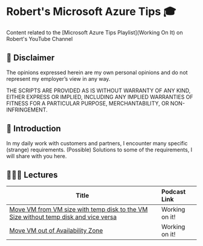 # Robert's Microsoft Azure Tips 🎓

Content related to the [Microsoft Azure Tips Playlist](Working On It) on Robert's YouTube Channel

## 🚨 Disclaimer
The opinions expressed herein are my own personal opinions and do not represent my employer’s view in any way.

THE SCRIPTS ARE PROVIDED AS IS WITHOUT WARRANTY OF ANY KIND, EITHER EXPRESS OR IMPLIED, INCLUDING ANY IMPLIED WARRANTIES OF FITNESS FOR A PARTICULAR PURPOSE, MERCHANTABILITY, OR NON-INFRINGEMENT.

## 🔭 Introduction
In my daily work with customers and partners, I encounter many specific (strange) requirements. (Possible) Solutions to some of the requirements, I will share with you here.


## 👩🏽‍💻 Lectures

| Title | Podcast Link |
| ------------------------------------------- | :---------- |
| [Move VM from VM size with temp disk to the VM Size without temp disk and vice versa](https://github.com/DrBobo/AzureTips/tree/main/Tip001) | Working on it! |
| [Move VM out of Availability Zone](https://github.com/DrBobo/AzureTips/tree/main/Tip002) | Working on it! |

